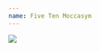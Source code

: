 ```yaml
---
name: Five Ten Moccasym
---
```

<div style="width: 30%; height: auto">
<a href="https://www.amazon.com/Five-Ten-Anasazi-Moccasym-Climbing/dp/B008XEVE8W/ref=as_li_ss_il?crid=B7GCXOXKJL9&dchild=1&keywords=5.10+moccasym&qid=1596432915&sprefix=5.10+moc,aps,145&sr=8-1&linkCode=li2&tag=kombatkitchen-20&linkId=cdb42bc07e45fecca260a7973b483f92&language=en_US" target="_blank"><img border="0" src="//ws-na.amazon-adsystem.com/widgets/q?_encoding=UTF8&ASIN=B008XEVE8W&Format=_SL160_&ID=AsinImage&MarketPlace=US&ServiceVersion=20070822&WS=1&tag=kombatkitchen-20&language=en_US" ></a><img src="https://ir-na.amazon-adsystem.com/e/ir?t=kombatkitchen-20&language=en_US&l=li2&o=1&a=B008XEVE8W" width="1" height="1" border="0" alt="" style="border:none !important; margin:0px !important;" />
</div>
